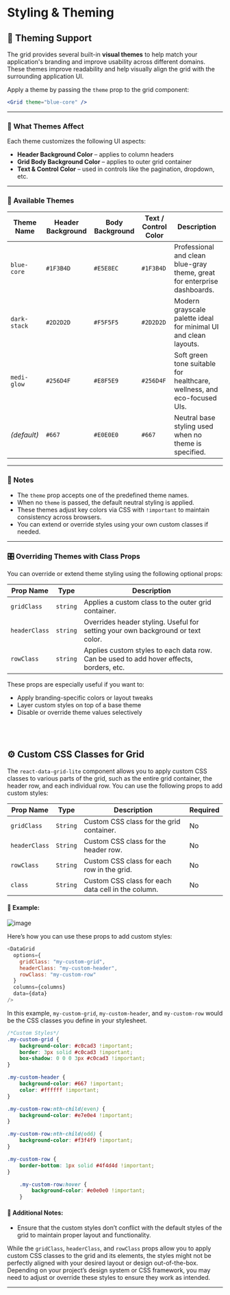 # Styling & Theming

## 🎨 Theming Support

The grid provides several built-in **visual themes** to help match your application's branding and improve usability across different domains. These themes improve readability and help visually align the grid with the surrounding application UI.

Apply a theme by passing the `theme` prop to the grid component:

```jsx
<Grid theme="blue-core" />
```

---

### 🧱 What Themes Affect

Each theme customizes the following UI aspects:

* **Header Background Color** – applies to column headers
* **Grid Body Background Color** – applies to outer grid container
* **Text & Control Color** – used in controls like the pagination, dropdown, etc.

---

### 🎨 Available Themes

| Theme Name   | Header Background | Body Background | Text / Control Color | Description                                                              |
| ------------ | ----------------- | --------------- | -------------------- | ------------------------------------------------------------------------ |
| `blue-core`  | `#1F3B4D`         | `#E5E8EC`       | `#1F3B4D`            | Professional and clean blue-gray theme, great for enterprise dashboards. |
| `dark-stack` | `#2D2D2D`         | `#F5F5F5`       | `#2D2D2D`            | Modern grayscale palette ideal for minimal UI and clean layouts.         |
| `medi-glow`  | `#256D4F`         | `#E8F5E9`       | `#256D4F`            | Soft green tone suitable for healthcare, wellness, and eco-focused UIs.  |
| *(default)*  | `#667`            | `#E0E0E0`       | `#667`               | Neutral base styling used when no theme is specified.                    |

---

### 📝 Notes

* The `theme` prop accepts one of the predefined theme names.
* When no `theme` is passed, the default neutral styling is applied.
* These themes adjust key colors via CSS with `!important` to maintain consistency across browsers.
* You can extend or override styles using your own custom classes if needed.

---
### 🎛️ Overriding Themes with Class Props

You can override or extend theme styling using the following optional props:

| Prop Name     | Type     | Description                                                                             |
| ------------- | -------- | --------------------------------------------------------------------------------------- |
| `gridClass`   | `string` | Applies a custom class to the outer grid container.                                     |
| `headerClass` | `string` | Overrides header styling. Useful for setting your own background or text color.         |
| `rowClass`    | `string` | Applies custom styles to each data row. Can be used to add hover effects, borders, etc. |

These props are especially useful if you want to:

* Apply branding-specific colors or layout tweaks
* Layer custom styles on top of a base theme
* Disable or override theme values selectively

<br><br>

## ⚙️ Custom CSS Classes for Grid

The `react-data-grid-lite` component allows you to apply custom CSS classes to various parts of the grid, such as the entire grid container, the header row, and each individual row. You can use the following props to add custom styles:

| **Prop Name** | **Type** | **Description**                                    | **Required** |
| ------------- | -------- | -------------------------------------------------- | ------------ |
| `gridClass`   | `String` | Custom CSS class for the grid container.           | No           |
| `headerClass` | `String` | Custom CSS class for the header row.               | No           |
| `rowClass`    | `String` | Custom CSS class for each row in the grid.         | No           |
| `class`       | `String` | Custom CSS class for each data cell in the column. | No           |


#### 📝 Example:

![image](https://github.com/user-attachments/assets/8bebdae1-4ae1-4725-bffa-4790c7761feb)


Here’s how you can use these props to add custom styles:

```javascript
<DataGrid
  options={
    gridClass: "my-custom-grid",
    headerClass: "my-custom-header",
    rowClass: "my-custom-row"
  }
  columns={columns}
  data={data}
/>
```

In this example, `my-custom-grid`, `my-custom-header`, and `my-custom-row` would be the CSS classes you define in your stylesheet.

```css
/*Custom Styles*/
.my-custom-grid {
    background-color: #c0cad3 !important;
    border: 3px solid #c0cad3 !important;
    box-shadow: 0 0 0 3px #c0cad3 !important;
}

.my-custom-header {
    background-color: #667 !important;
    color: #ffffff !important;
}

.my-custom-row:nth-child(even) {
    background-color: #e7e0e4 !important;
}

.my-custom-row:nth-child(odd) {
    background-color: #f3f4f9 !important;
}

.my-custom-row {
    border-bottom: 1px solid #4f4d4d !important;
}

    .my-custom-row:hover {
        background-color: #e0e0e0 !important;
    }
```

#### 🔄 Additional Notes:

* Ensure that the custom styles don’t conflict with the default styles of the grid to maintain proper layout and functionality.

While the `gridClass`, `headerClass`, and `rowClass` props allow you to apply custom CSS classes to the grid and its elements, the styles might not be perfectly aligned with your desired layout or design out-of-the-box. Depending on your project’s design system or CSS framework, you may need to adjust or override these styles to ensure they work as intended.

---
